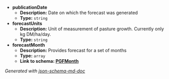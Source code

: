  - <b id="#/properties/publicationDate">publicationDate</b>
	 - **Description:** Date on which the forecast was generated
	 - **Type:** `string`
 - <b id="#/properties/forecastUnits">forecastUnits</b>
	 - **Description:** Unit of measurement of pasture growth. Currently only kg DM/ha/day.
	 - **Type:** `string`
 - <b id="#/properties/forecastMonth">forecastMonth</b>
	 - **Description:** Provides forecast for a set of months
	 - **Type:** `array`
	 - <b id="pgfmonthpgfmonth.md">Link to schema: [PGFMonth](PGFMonth.md)</b>

_Generated with [json-schema-md-doc](https://brianwendt.github.io/json-schema-md-doc/)_